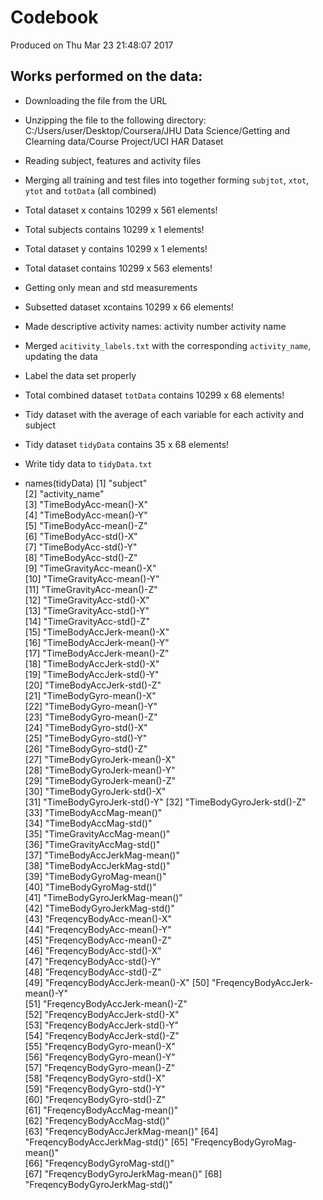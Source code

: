 # Codebook 
Produced on Thu Mar 23 21:48:07 2017 
## Works performed on the data: 
* Downloading the file from the URL 
* Unzipping the file to the following directory: C:/Users/user/Desktop/Coursera/JHU Data Science/Getting and Clearning data/Course Project/UCI HAR Dataset 
* Reading subject, features and activity files 
* Merging all training and test files into together forming `subjtot`, `xtot`, `ytot` and `totData` (all combined) 
* Total dataset x contains 10299 x 561 elements! 
* Total subjects contains 10299 x 1 elements! 
* Total dataset y contains 10299 x 1 elements! 
* Total dataset contains 10299 x 563 elements! 
* Getting only mean and std measurements 
* Subsetted dataset xcontains 10299 x 66 elements! 
* Made descriptive activity names: activity number activity name 
* Merged `acitivity_labels.txt` with the corresponding `activity_name`, updating the data 
* Label the data set properly 
* Total combined dataset `totData` contains 10299 x 68 elements! 
* Tidy dataset with the average of each variable for each activity and subject 
* Tidy dataset `tidyData` contains 35 x 68 elements! 
* Write tidy data to `tidyData.txt` 

* names(tidyData)
 [1] "subject"                       
 [2] "activity_name"                  
 [3] "TimeBodyAcc-mean()-X"          
 [4] "TimeBodyAcc-mean()-Y"           
 [5] "TimeBodyAcc-mean()-Z"           
 [6] "TimeBodyAcc-std()-X"           
 [7] "TimeBodyAcc-std()-Y"            
 [8] "TimeBodyAcc-std()-Z"            
 [9] "TimeGravityAcc-mean()-X"       
[10] "TimeGravityAcc-mean()-Y"        
[11] "TimeGravityAcc-mean()-Z"        
[12] "TimeGravityAcc-std()-X"        
[13] "TimeGravityAcc-std()-Y"         
[14] "TimeGravityAcc-std()-Z"         
[15] "TimeBodyAccJerk-mean()-X"      
[16] "TimeBodyAccJerk-mean()-Y"       
[17] "TimeBodyAccJerk-mean()-Z"      
[18] "TimeBodyAccJerk-std()-X"       
[19] "TimeBodyAccJerk-std()-Y"        
[20] "TimeBodyAccJerk-std()-Z"       
[21] "TimeBodyGyro-mean()-X"         
[22] "TimeBodyGyro-mean()-Y"         
[23] "TimeBodyGyro-mean()-Z"        
[24] "TimeBodyGyro-std()-X"          
[25] "TimeBodyGyro-std()-Y"          
[26] "TimeBodyGyro-std()-Z"           
[27] "TimeBodyGyroJerk-mean()-X"     
[28] "TimeBodyGyroJerk-mean()-Y"    
[29] "TimeBodyGyroJerk-mean()-Z"      
[30] "TimeBodyGyroJerk-std()-X"      
[31] "TimeBodyGyroJerk-std()-Y" 
[32] "TimeBodyGyroJerk-std()-Z"    
[33] "TimeBodyAccMag-mean()"         
[34] "TimeBodyAccMag-std()"   
[35] "TimeGravityAccMag-mean()"  
[36] "TimeGravityAccMag-std()"       
[37] "TimeBodyAccJerkMag-mean()"  
[38] "TimeBodyAccJerkMag-std()"      
[39] "TimeBodyGyroMag-mean()"        
[40] "TimeBodyGyroMag-std()"   
[41] "TimeBodyGyroJerkMag-mean()"    
[42] "TimeBodyGyroJerkMag-std()"     
[43] "FreqencyBodyAcc-mean()-X"    
[44] "FreqencyBodyAcc-mean()-Y"     
[45] "FreqencyBodyAcc-mean()-Z"      
[46] "FreqencyBodyAcc-std()-X"    
[47] "FreqencyBodyAcc-std()-Y"      
[48] "FreqencyBodyAcc-std()-Z"       
[49] "FreqencyBodyAccJerk-mean()-X" 
[50] "FreqencyBodyAccJerk-mean()-Y"  
[51] "FreqencyBodyAccJerk-mean()-Z"  
[52] "FreqencyBodyAccJerk-std()-X"  
[53] "FreqencyBodyAccJerk-std()-Y"   
[54] "FreqencyBodyAccJerk-std()-Z"   
[55] "FreqencyBodyGyro-mean()-X"   
[56] "FreqencyBodyGyro-mean()-Y"   
[57] "FreqencyBodyGyro-mean()-Z"     
[58] "FreqencyBodyGyro-std()-X"   
[59] "FreqencyBodyGyro-std()-Y"     
[60] "FreqencyBodyGyro-std()-Z"      
[61] "FreqencyBodyAccMag-mean()"   
[62] "FreqencyBodyAccMag-std()"      
[63] "FreqencyBodyAccJerkMag-mean()" 
[64] "FreqencyBodyAccJerkMag-std()" 
[65] "FreqencyBodyGyroMag-mean()"    
[66] "FreqencyBodyGyroMag-std()"     
[67] "FreqencyBodyGyroJerkMag-mean()"
[68] "FreqencyBodyGyroJerkMag-std()" 
